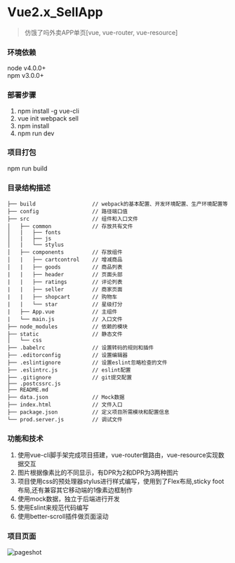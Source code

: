 Vue2.x_SellApp
===========================
> 仿饿了吗外卖APP单页[vue, vue-router, vue-resource]

### 环境依赖
node v4.0.0+<br>
npm v3.0.0+

### 部署步骤
1. npm install -g vue-cli
2. vue init webpack sell
3. npm install  
4. npm run dev  

### 项目打包
npm run build

### 目录结构描述
```
├── build                  // webpack的基本配置、开发环境配置、生产环境配置等
├── config                 // 路径端口值        
├── src                    // 组件和入口文件                 
│   ├── common             // 存放共有文件
│   |   ├── fonts             
│   |   ├── js         
│   |   └── stylus         
│   ├── components         // 存放组件
│   |   ├── cartcontrol    // 增减商品
│   |   ├── goods          // 商品列表
|   |   ├── header         // 页面头部
|   |   ├── ratings        // 评论列表
|   |   ├── seller         // 商家页面
|   |   ├── shopcart       // 购物车
|   |   └── star           // 星级打分
|   ├── App.vue            // 主组件
|   └── main.js            // 入口文件
├── node_modules           // 依赖的模块
├── static                 // 静态文件
│   └── css
├── .babelrc               // 设置转码的规则和插件
├── .editorconfig          // 设置编辑器
├── .eslintignore          // 设置eslint忽略检查的文件
├── .eslintrc.js           // eslint配置
├── .gitignore             // git提交配置
├── .postcssrc.js          
├── README.md
├── data.json              // Mock数据
├── index.html             // 文件入口
├── package.json           // 定义项目所需模块和配置信息
└── prod.server.js         // 调试文件
```

### 功能和技术
1. 使用vue-cli脚手架完成项目搭建，vue-router做路由，vue-resource实现数据交互
2. 图片根据像素比的不同显示，有DPR为2和DPR为3两种图片
3. 项目使用css的预处理器stylus进行样式编写，使用到了Flex布局,sticky foot布局,还有兼容其它移动端的1像素边框制作
4. 使用mock数据，独立于后端进行开发
5. 使用Eslint来规范代码编写
6. 使用better-scroll插件做页面滚动

### 项目页面
![pageshot](https://github.com/ickedesign/Vue2.x_SellApp/blob/master/pageshot.jpg)
